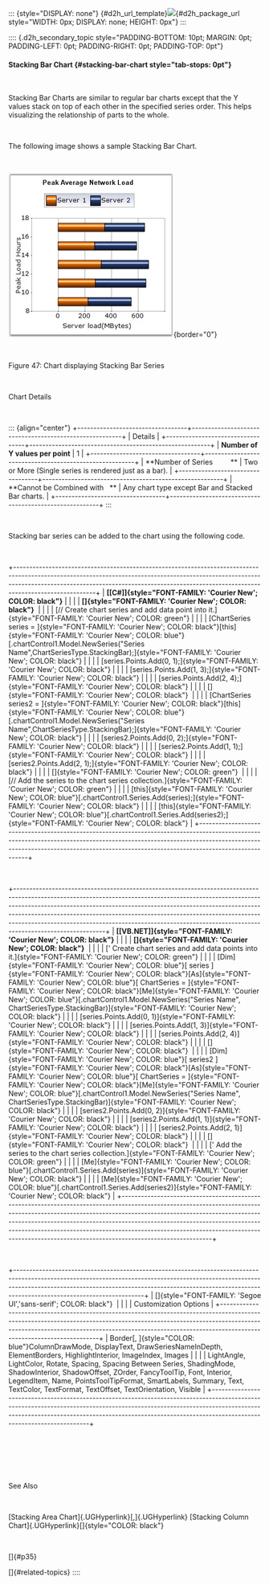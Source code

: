 ::: {style="DISPLAY: none"}
[](ms-xhelp:///?Id=d2h_url_template){#d2h_url_template}![](!package_url!){#d2h_package_url style="WIDTH: 0px; DISPLAY: none; HEIGHT: 0px"}
:::

:::: {.d2h_secondary_topic style="PADDING-BOTTOM: 10pt; MARGIN: 0pt; PADDING-LEFT: 0pt; PADDING-RIGHT: 0pt; PADDING-TOP: 0pt"}
#### Stacking Bar Chart {#stacking-bar-chart style="tab-stops: 0pt"}

 

Stacking Bar Charts are similar to regular bar charts except that the Y values stack on top of each other in the specified series order. This helps visualizing the relationship of parts to the whole.

 

The following image shows a sample Stacking Bar Chart.

 

![](ImagesExt/image84_49.jpg){border="0"}

 

Figure 47: Chart displaying Stacking Bar Series

 

Chart Details

 

::: {align="center"}
+----------------------------------+--------------------------------------------------------+
| Details                                                                                   |
+----------------------------------+--------------------------------------------------------+
| **Number of Y values per point** | 1                                                      |
+----------------------------------+--------------------------------------------------------+
| **Number of Series         **    | Two or More (Single series is rendered just as a bar). |
+----------------------------------+--------------------------------------------------------+
| **Cannot be Combined with   **   | Any chart type except Bar and Stacked Bar charts.      |
+----------------------------------+--------------------------------------------------------+
:::

 

Stacking bar series can be added to the chart using the following code.

 

+-------------------------------------------------------------------------------------------------------------------------------------------------------------------------------------------------------------------------------------------------------------------+
| **[\[C#\]]{style="FONT-FAMILY: 'Courier New'; COLOR: black"}**                                                                                                                                                                                                    |
|                                                                                                                                                                                                                                                                   |
| **[]{style="FONT-FAMILY: 'Courier New'; COLOR: black"}**                                                                                                                                                                                                          |
|                                                                                                                                                                                                                                                                   |
| [// Create chart series and add data point into it.]{style="FONT-FAMILY: 'Courier New'; COLOR: green"}                                                                                                                                                            |
|                                                                                                                                                                                                                                                                   |
| [ChartSeries series = ]{style="FONT-FAMILY: 'Courier New'; COLOR: black"}[this]{style="FONT-FAMILY: 'Courier New'; COLOR: blue"}[.chartControl1.Model.NewSeries(\"Series Name\",ChartSeriesType.StackingBar);]{style="FONT-FAMILY: 'Courier New'; COLOR: black"}  |
|                                                                                                                                                                                                                                                                   |
| [series.Points.Add(0, 1);]{style="FONT-FAMILY: 'Courier New'; COLOR: black"}                                                                                                                                                                                      |
|                                                                                                                                                                                                                                                                   |
| [series.Points.Add(1, 3);]{style="FONT-FAMILY: 'Courier New'; COLOR: black"}                                                                                                                                                                                      |
|                                                                                                                                                                                                                                                                   |
| [series.Points.Add(2, 4);]{style="FONT-FAMILY: 'Courier New'; COLOR: black"}                                                                                                                                                                                      |
|                                                                                                                                                                                                                                                                   |
| []{style="FONT-FAMILY: 'Courier New'; COLOR: black"}                                                                                                                                                                                                              |
|                                                                                                                                                                                                                                                                   |
| [ChartSeries series2 = ]{style="FONT-FAMILY: 'Courier New'; COLOR: black"}[this]{style="FONT-FAMILY: 'Courier New'; COLOR: blue"}[.chartControl1.Model.NewSeries(\"Series Name\",ChartSeriesType.StackingBar);]{style="FONT-FAMILY: 'Courier New'; COLOR: black"} |
|                                                                                                                                                                                                                                                                   |
| [series2.Points.Add(0, 2);]{style="FONT-FAMILY: 'Courier New'; COLOR: black"}                                                                                                                                                                                     |
|                                                                                                                                                                                                                                                                   |
| [series2.Points.Add(1, 1);]{style="FONT-FAMILY: 'Courier New'; COLOR: black"}                                                                                                                                                                                     |
|                                                                                                                                                                                                                                                                   |
| [series2.Points.Add(2, 1);]{style="FONT-FAMILY: 'Courier New'; COLOR: black"}                                                                                                                                                                                     |
|                                                                                                                                                                                                                                                                   |
| []{style="FONT-FAMILY: 'Courier New'; COLOR: green"}                                                                                                                                                                                                              |
|                                                                                                                                                                                                                                                                   |
| [// Add the series to the chart series collection.]{style="FONT-FAMILY: 'Courier New'; COLOR: green"}                                                                                                                                                             |
|                                                                                                                                                                                                                                                                   |
| [this]{style="FONT-FAMILY: 'Courier New'; COLOR: blue"}[.chartControl1.Series.Add(series);]{style="FONT-FAMILY: 'Courier New'; COLOR: black"}                                                                                                                     |
|                                                                                                                                                                                                                                                                   |
| [this]{style="FONT-FAMILY: 'Courier New'; COLOR: blue"}[.chartControl1.Series.Add(series2);]{style="FONT-FAMILY: 'Courier New'; COLOR: black"}                                                                                                                    |
+-------------------------------------------------------------------------------------------------------------------------------------------------------------------------------------------------------------------------------------------------------------------+

 

+----------------------------------------------------------------------------------------------------------------------------------------------------------------------------------------------------------------------------------------------------------------------------------------------------------------------------------------------------------------------------------------------------------------------------------+
| **[\[VB.NET\]]{style="FONT-FAMILY: 'Courier New'; COLOR: black"}**                                                                                                                                                                                                                                                                                                                                                               |
|                                                                                                                                                                                                                                                                                                                                                                                                                                  |
| **[]{style="FONT-FAMILY: 'Courier New'; COLOR: black"}**                                                                                                                                                                                                                                                                                                                                                                         |
|                                                                                                                                                                                                                                                                                                                                                                                                                                  |
| [\' Create chart series and add data points into it.]{style="FONT-FAMILY: 'Courier New'; COLOR: green"}                                                                                                                                                                                                                                                                                                                          |
|                                                                                                                                                                                                                                                                                                                                                                                                                                  |
| [Dim]{style="FONT-FAMILY: 'Courier New'; COLOR: blue"}[ series ]{style="FONT-FAMILY: 'Courier New'; COLOR: black"}[As]{style="FONT-FAMILY: 'Courier New'; COLOR: blue"}[ ChartSeries = ]{style="FONT-FAMILY: 'Courier New'; COLOR: black"}[Me]{style="FONT-FAMILY: 'Courier New'; COLOR: blue"}[.chartControl1.Model.NewSeries(\"Series Name\", ChartSeriesType.StackingBar)]{style="FONT-FAMILY: 'Courier New'; COLOR: black"}  |
|                                                                                                                                                                                                                                                                                                                                                                                                                                  |
| [series.Points.Add(0, 1)]{style="FONT-FAMILY: 'Courier New'; COLOR: black"}                                                                                                                                                                                                                                                                                                                                                      |
|                                                                                                                                                                                                                                                                                                                                                                                                                                  |
| [series.Points.Add(1, 3)]{style="FONT-FAMILY: 'Courier New'; COLOR: black"}                                                                                                                                                                                                                                                                                                                                                      |
|                                                                                                                                                                                                                                                                                                                                                                                                                                  |
| [series.Points.Add(2, 4)]{style="FONT-FAMILY: 'Courier New'; COLOR: black"}                                                                                                                                                                                                                                                                                                                                                      |
|                                                                                                                                                                                                                                                                                                                                                                                                                                  |
| []{style="FONT-FAMILY: 'Courier New'; COLOR: black"}                                                                                                                                                                                                                                                                                                                                                                             |
|                                                                                                                                                                                                                                                                                                                                                                                                                                  |
| [Dim]{style="FONT-FAMILY: 'Courier New'; COLOR: blue"}[ series2 ]{style="FONT-FAMILY: 'Courier New'; COLOR: black"}[As]{style="FONT-FAMILY: 'Courier New'; COLOR: blue"}[ ChartSeries = ]{style="FONT-FAMILY: 'Courier New'; COLOR: black"}[Me]{style="FONT-FAMILY: 'Courier New'; COLOR: blue"}[.chartControl1.Model.NewSeries(\"Series Name\", ChartSeriesType.StackingBar)]{style="FONT-FAMILY: 'Courier New'; COLOR: black"} |
|                                                                                                                                                                                                                                                                                                                                                                                                                                  |
| [series2.Points.Add(0, 2)]{style="FONT-FAMILY: 'Courier New'; COLOR: black"}                                                                                                                                                                                                                                                                                                                                                     |
|                                                                                                                                                                                                                                                                                                                                                                                                                                  |
| [series2.Points.Add(1, 1)]{style="FONT-FAMILY: 'Courier New'; COLOR: black"}                                                                                                                                                                                                                                                                                                                                                     |
|                                                                                                                                                                                                                                                                                                                                                                                                                                  |
| [series2.Points.Add(2, 1)]{style="FONT-FAMILY: 'Courier New'; COLOR: black"}                                                                                                                                                                                                                                                                                                                                                     |
|                                                                                                                                                                                                                                                                                                                                                                                                                                  |
| []{style="FONT-FAMILY: 'Courier New'; COLOR: black"}                                                                                                                                                                                                                                                                                                                                                                             |
|                                                                                                                                                                                                                                                                                                                                                                                                                                  |
| [\' Add the series to the chart series collection.]{style="FONT-FAMILY: 'Courier New'; COLOR: green"}                                                                                                                                                                                                                                                                                                                            |
|                                                                                                                                                                                                                                                                                                                                                                                                                                  |
| [Me]{style="FONT-FAMILY: 'Courier New'; COLOR: blue"}[.chartControl1.Series.Add(series)]{style="FONT-FAMILY: 'Courier New'; COLOR: black"}                                                                                                                                                                                                                                                                                       |
|                                                                                                                                                                                                                                                                                                                                                                                                                                  |
| [Me]{style="FONT-FAMILY: 'Courier New'; COLOR: blue"}[.chartControl1.Series.Add(series2)]{style="FONT-FAMILY: 'Courier New'; COLOR: black"}                                                                                                                                                                                                                                                                                      |
+----------------------------------------------------------------------------------------------------------------------------------------------------------------------------------------------------------------------------------------------------------------------------------------------------------------------------------------------------------------------------------------------------------------------------------+

 

+----------------------------------------------------------------------------------------------------------------------------------------------------------------------------------------------------------------------------------------------------------------------------------+
| []{style="FONT-FAMILY: 'Segoe UI','sans-serif'; COLOR: black"}                                                                                                                                                                                                                   |
|                                                                                                                                                                                                                                                                                  |
| Customization Options                                                                                                                                                                                                                                                            |
+----------------------------------------------------------------------------------------------------------------------------------------------------------------------------------------------------------------------------------------------------------------------------------+
| Border[, ]{style="COLOR: blue"}ColumnDrawMode, DisplayText, DrawSeriesNameInDepth, ElementBorders, HighlightInterior, ImageIndex, Images                                                                                                                                         |
|                                                                                                                                                                                                                                                                                  |
| LightAngle, LightColor, Rotate, Spacing, Spacing Between Series, ShadingMode, ShadowInterior, ShadowOffset, ZOrder, FancyToolTip, Font, Interior, LegendItem, Name, PointsToolTipFormat, SmartLabels, Summary, Text, TextColor, TextFormat, TextOffset, TextOrientation, Visible |
+----------------------------------------------------------------------------------------------------------------------------------------------------------------------------------------------------------------------------------------------------------------------------------+

 

 

 

See Also

 

[Stacking Area Chart]{.UGHyperlink}[,]{.UGHyperlink} [Stacking Column Chart]{.UGHyperlink}[]{style="COLOR: black"}

 

[]{#p35} 

[]{#related-topics}
::::
